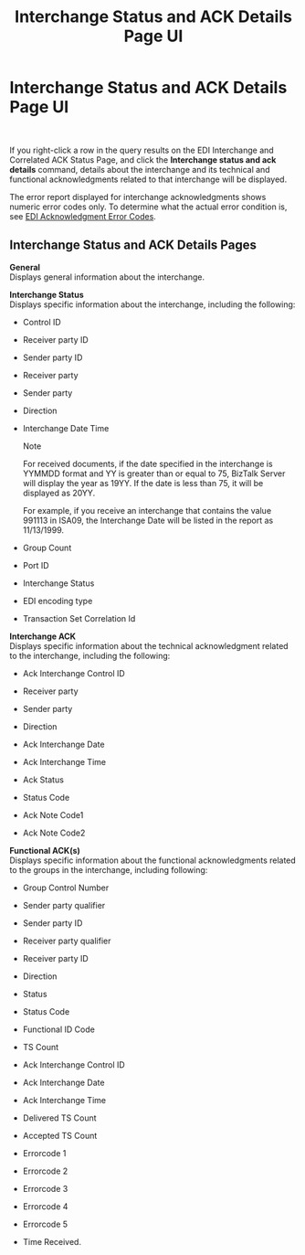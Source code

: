 ﻿---
title: Interchange Status and ACK Details Page UI
TOCTitle: Interchange Status and ACK Details Page UI
ms:assetid: d4322d4d-683b-4fb3-a71e-1c6ccf82c2c8
ms:mtpsurl: https://msdn.microsoft.com/en-us/library/Bb226549(v=BTS.80)
ms:contentKeyID: 51531596
ms.date: 08/30/2017
mtps_version: v=BTS.80
f1_keywords:
- bts10.edir2.status.interchange.ack
---

# Interchange Status and ACK Details Page UI

 

If you right-click a row in the query results on the EDI Interchange and Correlated ACK Status Page, and click the **Interchange status and ack details** command, details about the interchange and its technical and functional acknowledgments related to that interchange will be displayed.

The error report displayed for interchange acknowledgments shows numeric error codes only. To determine what the actual error condition is, see [EDI Acknowledgment Error Codes](https://msdn.microsoft.com/library/bb245948\(v=bts.80\)).

## Interchange Status and ACK Details Pages

**General**  
Displays general information about the interchange.

**Interchange Status**  
Displays specific information about the interchange, including the following:

  - Control ID

  - Receiver party ID

  - Sender party ID

  - Receiver party

  - Sender party

  - Direction

  - Interchange Date Time
    

    > [!NOTE]
    > <P>For received documents, if the date specified in the interchange is YYMMDD format and YY is greater than or equal to 75, BizTalk Server will display the year as 19YY. If the date is less than 75, it will be displayed as 20YY.</P>
    > <P>For example, if you receive an interchange that contains the value 991113 in ISA09, the Interchange Date will be listed in the report as 11/13/1999.</P>



  - Group Count

  - Port ID

  - Interchange Status

  - EDI encoding type

  - Transaction Set Correlation Id

**Interchange ACK**  
Displays specific information about the technical acknowledgment related to the interchange, including the following:

  - Ack Interchange Control ID

  - Receiver party

  - Sender party

  - Direction

  - Ack Interchange Date

  - Ack Interchange Time

  - Ack Status

  - Status Code

  - Ack Note Code1

  - Ack Note Code2

**Functional ACK(s)**  
Displays specific information about the functional acknowledgments related to the groups in the interchange, including following:

  - Group Control Number

  - Sender party qualifier

  - Sender party ID

  - Receiver party qualifier

  - Receiver party ID

  - Direction

  - Status

  - Status Code

  - Functional ID Code

  - TS Count

  - Ack Interchange Control ID

  - Ack Interchange Date

  - Ack Interchange Time

  - Delivered TS Count

  - Accepted TS Count

  - Errorcode 1

  - Errorcode 2

  - Errorcode 3

  - Errorcode 4

  - Errorcode 5

  - Time Received.

